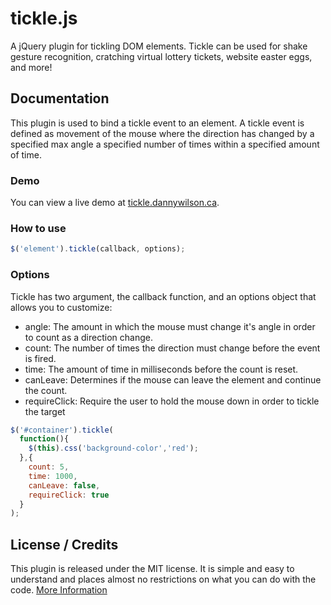 tickle.js
=========

A jQuery plugin for tickling DOM elements. 
Tickle can be used for shake gesture recognition, cratching virtual lottery tickets, 
website easter eggs, and more!

## Documentation

This plugin is used to bind a tickle event to an element. 
A tickle event is defined as movement of the mouse where 
the direction has changed by a specified max angle
a specified number of times 
within a specified amount of time.

### Demo

You can view a live demo at [tickle.dannywilson.ca](http://tickle.dannywilson.ca).


### How to use

```javascript
$('element').tickle(callback, options);
```

### Options

Tickle has two argument, the callback function, and an options object that allows you to customize:

* angle: The amount in which the mouse must change it's angle in order to count as a direction change.
* count: The number of times the direction must change before the event is fired.
* time: The amount of time in milliseconds before the count is reset.
* canLeave: Determines if the mouse can leave the element and continue the count.
* requireClick: Require the user to hold the mouse down in order to tickle the target

```javascript
$('#container').tickle(
  function(){
    $(this).css('background-color','red');
  },{
    count: 5,
    time: 1000,
    canLeave: false,
    requireClick: true
  }
);
```
           

## License / Credits

This plugin is released under the MIT license. It is simple and easy to understand and places almost no restrictions on what you can do with the code.
[More Information](http://en.wikipedia.org/wiki/MIT_License)
